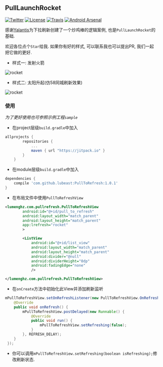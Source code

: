 ## PullLaunchRocket

[![Twitter](https://img.shields.io/badge/Twitter-@LuMengHZ-blue.svg?style=flat-square)](https://twitter.com/LuMengHZ)
[![License](https://img.shields.io/github/license/lubeast/PullLaunchRocket.svg?style=flat-square)](https://github.com/lubeast/PullLaunchRocket/blob/master/LICENSE)
[![Travis](https://img.shields.io/travis/lubeast/PullToRefresh/master.svg?style=flat-square)](https://travis-ci.org/lubeast/PullToRefresh)
[![Android Arsenal](https://img.shields.io/badge/Android%20Arsenal-PullToRefresh-brightgreen.svg?style=flat-square)](https://android-arsenal.com/details/1/3943)

感谢[Yalantis](https://github.com/Yalantis)为下拉刷新创建了一个炒鸡棒的逻辑案例, 也是`PullLaunchRocket`的基础.

欢迎各位点个`Star`给我. 如果你有好的样式, 可以联系我也可以提出PR, 我们一起把它做的更好.

- 样式一: 发射火箭

![rocket](https://raw.github.com/lubeast/PullLaunchRocket/master/screenshots/rocket.gif)

- 样式二: 太阳升起(仿58同城刷新效果)

![rocket](https://raw.github.com/lubeast/PullLaunchRocket/master/screenshots/sunraise.gif)

### 使用
*为了更好使用也可参照示例工程`sample`*

- 在project层级`build.gradle`中加入
```groovy
allprojects {
		repositories {
			...
			maven { url "https://jitpack.io" }
		}
	}
```

- 在module层级`build.gradle`中加入
```groovy
dependencies {
    compile 'com.github.lubeast:PullToRefresh:1.0.1'
}
```

- 在布局文件中使用`PullToRefreshView`
```xml
<lumenghz.com.pullrefresh.PullToRefreshView
        android:id="@+id/pull_to_refresh"
        android:layout_width="match_parent"
        android:layout_height="match_parent"
        app:lrefresh="rocket"
        >

        <ListView
            android:id="@+id/list_view"
            android:layout_width="match_parent"
            android:layout_height="match_parent"
            android:divider="@null"
            android:dividerHeight="0dp"
            android:fadingEdge="none"
            />

</lumenghz.com.pullrefresh.PullToRefreshView>
```
- 在`onCreate`方法中初始化此View并添加刷新监听
```java
mPullToRefreshView.setOnRefreshListener(new PullToRefreshView.OnRefreshListener() {
    @Override
    public void onRefresh() {
        mPullToRefreshView.postDelayed(new Runnable() {
            @Override
            public void run() {
                mPullToRefreshView.setRefreshing(false);
            }
        }, REFRESH_DELAY);
    }
 });
```
- 你可以调用`mPullToRefreshView.setRefreshing(boolean isRefreshing);`修改刷新状态.
